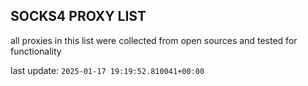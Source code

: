 ## SOCKS4 PROXY LIST

all proxies in this list were collected from open sources and tested for functionality

last update: `2025-01-17 19:19:52.810041+00:00`
